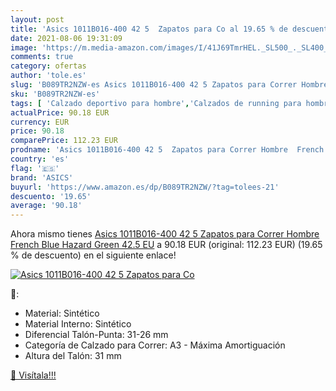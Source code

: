 ```yaml
---
layout: post
title: 'Asics 1011B016-400 42 5  Zapatos para Co al 19.65 % de descuento'
date: 2021-08-06 19:31:09
image: 'https://m.media-amazon.com/images/I/41J69TmrHEL._SL500_._SL400_.jpg'
comments: true
category: ofertas
author: 'tole.es'
slug: 'B089TR2NZW-es Asics 1011B016-400 42 5 Zapatos para Correr Hombre French...'
sku: 'B089TR2NZW-es'
tags: [ 'Calzado deportivo para hombre','Calzados de running para hombre','Calzados para correr en asfalto para hombre','Zapatillas y calzado deportivo para hombre','Zapatos','Zapatos para hombre','Zapatos y complementos','asics','zapatos', ]
actualPrice: 90.18 EUR
currency: EUR
price: 90.18
comparePrice: 112.23 EUR
prodname: 'Asics 1011B016-400 42 5  Zapatos para Correr Hombre  French Blue Hazard Green  42.5 EU'
country: 'es'
flag: '🇪🇸'
brand: 'ASICS'
buyurl: 'https://www.amazon.es/dp/B089TR2NZW/?tag=tolees-21'
descuento: '19.65'
average: '90.18'
---
```


Ahora mismo tienes [Asics 1011B016-400 42 5  Zapatos para Correr Hombre  French Blue Hazard Green  42.5 EU](https://www.amazon.es/dp/B089TR2NZW/?tag=tolees-21) a 90.18 EUR (original: 112.23 EUR) (19.65 %  de descuento) en el siguiente enlace!

[![Asics 1011B016-400 42 5  Zapatos para Co](https://m.media-amazon.com/images/I/41J69TmrHEL._SL500_._SL400_.jpg)](https://www.amazon.es/dp/B089TR2NZW/?tag=tolees-21)

🔎:

- Material: Sintético
- Material Interno: Sintético
- Diferencial Talón-Punta: 31-26 mm
- Categoría de Calzado para Correr: A3 - Máxima Amortiguación
- Altura del Talón: 31 mm

[🛒 Visítala!!!](https://www.amazon.es/dp/B089TR2NZW/?tag=tolees-21)

